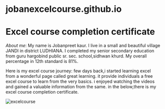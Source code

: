 # jobanexcelcourse.github.io
# Excel course completion certificate
_About_ _me_:
My name is Jobanpreet kaur. I live in a small and beautiful village JANDI in district LUDHIANA. I completed my senior secondary education from guru hargobind public sr. sec. school,sidhwan khurd. My overall percentage in 12th standard is 81%.

Here is my excel course journey:
few days back,i started learning excel from a wonderful page called great learning. it provide individuals a free excel course to learn from the very basics. i enjoyed watching the videos and gained a valuable information from the same. in the below,there is my excel course completion certificate.

![excelcourse](https://github.com/user-attachments/assets/431f27db-81fc-4b44-aa88-b4370a5d2bec)
